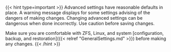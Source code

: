 &NewLine;

{{< hint type=important >}}
Advanced settings have reasonable defaults in place. A warning message displays for some settings advising of the dangers of making changes.
Changing advanced settings can be dangerous when done incorrectly. Use caution before saving changes.

Make sure you are comfortable with ZFS, Linux, and system [configuration, backup, and restoration]({{< relref "GeneralSettings.md" >}}) before making any changes.
{{< /hint >}}
